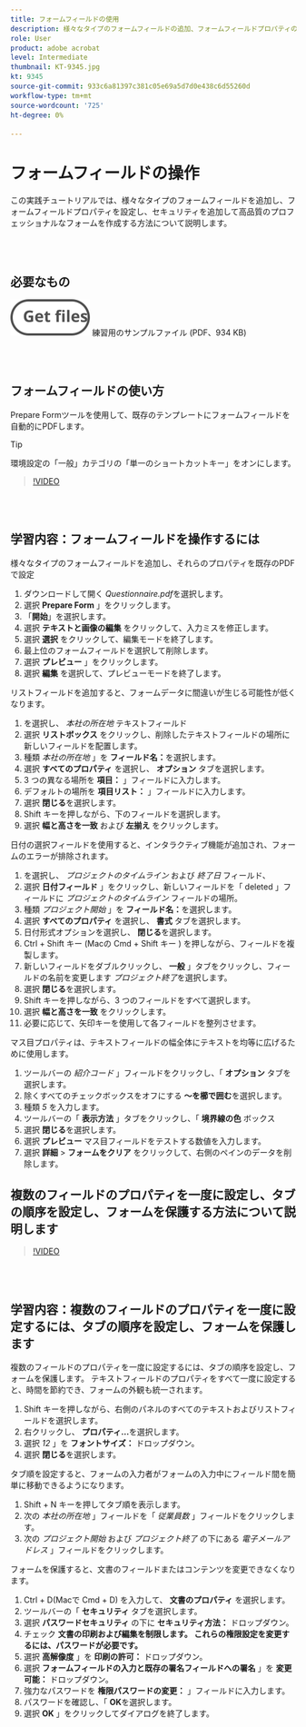 ```yaml
---
title: フォームフィールドの使用
description: 様々なタイプのフォームフィールドの追加、フォームフィールドプロパティの設定、セキュリティの追加をおこない、高品質でプロフェッショナルなフォームを作成する方法について説明します
role: User
product: adobe acrobat
level: Intermediate
thumbnail: KT-9345.jpg
kt: 9345
source-git-commit: 933c6a81397c381c05e69a5d7d0e438c6d55260d
workflow-type: tm+mt
source-wordcount: '725'
ht-degree: 0%

---
```


# フォームフィールドの操作

この実践チュートリアルでは、様々なタイプのフォームフィールドを追加し、フォームフィールドプロパティを設定し、セキュリティを追加して高品質のプロフェッショナルなフォームを作成する方法について説明します。

<br> 

## 必要なもの

[![ファイルを取得](../assets/Getfiles.svg)](../assets/Questionnaire.pdf)
練習用のサンプルファイル (PDF、934 KB)

<br> 

## フォームフィールドの使い方

Prepare Formツールを使用して、既存のテンプレートにフォームフィールドを自動的にPDFします。

>[!TIP]
>
>環境設定の「一般」カテゴリの「単一のショートカットキー」をオンにします。

>[!VIDEO](https://video.tv.adobe.com/v/340084?hidetitle=true)

<br> 

## 学習内容：フォームフィールドを操作するには

様々なタイプのフォームフィールドを追加し、それらのプロパティを既存のPDFで設定

1. ダウンロードして開く *Questionnaire.pdf*&#x200B;を選択します。
1. 選択 **Prepare Form** 」をクリックします。
1. 「**開始**」を選択します。
1. 選択 **テキストと画像の編集** をクリックして、入力ミスを修正します。
1. 選択 **選択** をクリックして、編集モードを終了します。
1. 最上位のフォームフィールドを選択して削除します。
1. 選択 **プレビュー** 」をクリックします。
1. 選択 **編集** を選択して、プレビューモードを終了します。

リストフィールドを追加すると、フォームデータに間違いが生じる可能性が低くなります。

1. を選択し、 *本社の所在地* テキストフィールド
1. 選択 **リストボックス** をクリックし、削除したテキストフィールドの場所に新しいフィールドを配置します。
1. 種類 *本社の所在地* 」を **フィールド名：**&#x200B;を選択します。
1. 選択 **すべてのプロパティ** を選択し、 **オプション** タブを選択します。
1. 3 つの異なる場所を **項目：** 」フィールドに入力します。
1. デフォルトの場所を **項目リスト：** 」フィールドに入力します。
1. 選択 **閉じる**&#x200B;を選択します。
1. Shift キーを押しながら、下のフィールドを選択します。
1. 選択 **幅と高さを一致** および **左揃え** をクリックします。

日付の選択フィールドを使用すると、インタラクティブ機能が追加され、フォームのエラーが排除されます。

1. を選択し、 *プロジェクトのタイムライン* および *終了日* フィールド、
1. 選択 **日付フィールド** 」をクリックし、新しいフィールドを「 deleted 」フィールドに *プロジェクトのタイムライン* フィールドの場所。
1. 種類 *プロジェクト開始* 」を **フィールド名：**&#x200B;を選択します。
1. 選択 **すべてのプロパティ** を選択し、 **書式** タブを選択します。
1. 日付形式オプションを選択し、 **閉じる**&#x200B;を選択します。
1. Ctrl + Shift キー (Macの Cmd + Shift キー ) を押しながら、フィールドを複製します。
1. 新しいフィールドをダブルクリックし、 **一般** 」タブをクリックし、フィールドの名前を変更します *プロジェクト終了*&#x200B;を選択します。
1. 選択 **閉じる**&#x200B;を選択します。
1. Shift キーを押しながら、3 つのフィールドをすべて選択します。
1. 選択 **幅と高さを一致** をクリックします。
1. 必要に応じて、矢印キーを使用して各フィールドを整列させます。

マス目プロパティは、テキストフィールドの幅全体にテキストを均等に広げるために使用します。

1. ツールバーの *紹介コード* 」フィールドをクリックし、「 **オプション** タブを選択します。
1. 除くすべてのチェックボックスをオフにする **～を櫛で囲む**&#x200B;を選択します。
1. 種類 *5* を入力します。
1. ツールバーの「 **表示方法** 」タブをクリックし、「 **境界線の色** ボックス
1. 選択 **閉じる**&#x200B;を選択します。
1. 選択 **プレビュー** マス目フィールドをテストする数値を入力します。
1. 選択 **詳細** > **フォームをクリア** をクリックして、右側のペインのデータを削除します。

## 複数のフィールドのプロパティを一度に設定し、タブの順序を設定し、フォームを保護する方法について説明します

>[!VIDEO](https://video.tv.adobe.com/v/340096?hidetitle=true)

<br> 

## 学習内容：複数のフィールドのプロパティを一度に設定するには、タブの順序を設定し、フォームを保護します

複数のフィールドのプロパティを一度に設定するには、タブの順序を設定し、フォームを保護します。 テキストフィールドのプロパティをすべて一度に設定すると、時間を節約でき、フォームの外観も統一されます。

1. Shift キーを押しながら、右側のパネルのすべてのテキストおよびリストフィールドを選択します。
1. 右クリックし、 **プロパティ…**&#x200B;を選択します。
1. 選択 *12* 」を **フォントサイズ：** ドロップダウン。
1. 選択 **閉じる**&#x200B;を選択します。

タブ順を設定すると、フォームの入力者がフォームの入力中にフィールド間を簡単に移動できるようになります。

1. Shift + N キーを押してタブ順を表示します。
1. 次の *本社の所在地* 」フィールドを「 *従業員数* 」フィールドをクリックします。
1. 次の *プロジェクト開始* および *プロジェクト終了* の下にある *電子メールアドレス* 」フィールドをクリックします。

フォームを保護すると、文書のフィールドまたはコンテンツを変更できなくなります。

1. Ctrl + D(Macで Cmd + D) を入力して、 **文書のプロパティ** を選択します。
1. ツールバーの「 **セキュリティ** タブを選択します。
1. 選択 **パスワードセキュリティ** の下に **セキュリティ方法：** ドロップダウン。
1. チェック **文書の印刷および編集を制限します。 これらの権限設定を変更するには、パスワードが必要です。**
1. 選択 **高解像度** 」を **印刷の許可：** ドロップダウン。
1. 選択 **フォームフィールドの入力と既存の署名フィールドへの署名** 」を **変更可能：** ドロップダウン。
1. 強力なパスワードを **権限パスワードの変更：** 」フィールドに入力します。
1. パスワードを確認し、「 **OK**&#x200B;を選択します。
1. 選択 **OK** 」をクリックしてダイアログを終了します。